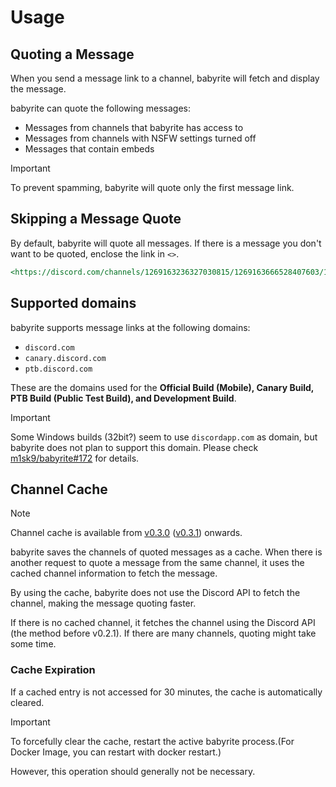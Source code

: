 # Usage

<!-- toc -->

## Quoting a Message

When you send a message link to a channel, babyrite will fetch and display the message.

babyrite can quote the following messages:

- Messages from channels that babyrite has access to
- Messages from channels with NSFW settings turned off
- Messages that contain embeds

> [!IMPORTANT]
>
> To prevent spamming, babyrite will quote only the first message link.

## Skipping a Message Quote

By default, babyrite will quote all messages. If there is a message you don't want to be quoted, enclose the link in `<>`.

```markdown
<https://discord.com/channels/1269163236327030815/1269163666528407603/1269164052072890512>
```

## Supported domains

babyrite supports message links at the following domains:

- `discord.com`
- `canary.discord.com`
- `ptb.discord.com`

These are the domains used for the **Official Build (Mobile), Canary Build, PTB Build (Public Test Build), and Development Build**.

> [!IMPORTANT]
>
> Some Windows builds (32bit?) seem to use `discordapp.com` as domain, but babyrite does not plan to support this domain. Please check [m1sk9/babyrite#172](https://github.com/m1sk9/babyrite/issues/172) for details.

## Channel Cache

> [!NOTE]
>
> Channel cache is available from [v0.3.0](https://github.com/m1sk9/babyrite/releases/tag/v0.3.0) ([v0.3.1](https://github.com/m1sk9/babyrite/releases/tag/v0.3.1)) onwards.

babyrite saves the channels of quoted messages as a cache. When there is another request to quote a message from the same channel, it uses the cached channel information to fetch the message.

By using the cache, babyrite does not use the Discord API to fetch the channel, making the message quoting faster.

If there is no cached channel, it fetches the channel using the Discord API (the method before v0.2.1). If there are many channels, quoting might take some time.

### Cache Expiration

If a cached entry is not accessed for 30 minutes, the cache is automatically cleared.

> [!IMPORTANT]
>
> To forcefully clear the cache, restart the active babyrite process.(For Docker Image, you can restart with docker restart.)
>
> However, this operation should generally not be necessary.
